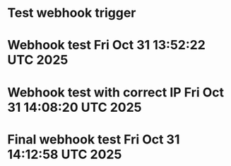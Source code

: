 # Test webhook trigger
# Webhook test Fri Oct 31 13:52:22 UTC 2025
# Webhook test with correct IP Fri Oct 31 14:08:20 UTC 2025
# Final webhook test Fri Oct 31 14:12:58 UTC 2025
